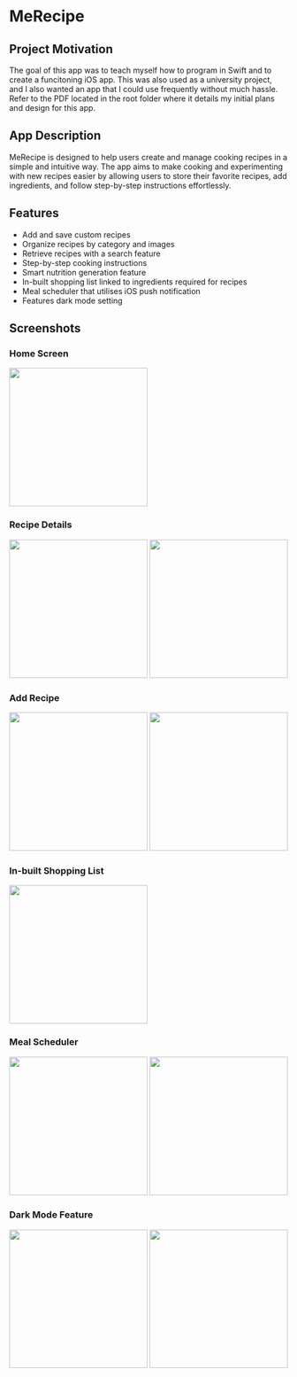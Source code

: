 # MeRecipe

## Project Motivation
The goal of this app was to teach myself how to program in Swift and to create a funcitoning iOS app. This was also used as a university project, and I also wanted an app that I could use frequently without much hassle. Refer to the PDF located in the root folder where it details my initial plans and design for this app. 

## App Description
MeRecipe is designed to help users create and manage cooking recipes in a simple and intuitive way. The app aims to make cooking and experimenting with new recipes easier by allowing users to store their favorite recipes, add ingredients, and follow step-by-step instructions effortlessly. 

## Features
- Add and save custom recipes
- Organize recipes by category and images
- Retrieve recipes with a search feature
- Step-by-step cooking instructions 
- Smart nutrition generation feature
- In-built shopping list linked to ingredients required for recipes
- Meal scheduler that utilises iOS push notification
- Features dark mode setting 

## Screenshots

### Home Screen
<img src="https://github.com/user-attachments/assets/69e8d0b4-602b-4200-aca9-b0c225c0ac85" width="250">

### Recipe Details

<img src="https://github.com/user-attachments/assets/b88062fd-02c6-4310-a46f-21f02f327129" width="250">
<img src="https://github.com/user-attachments/assets/16d28694-0cdf-4961-8582-6234dcd81c8a" width="250">

### Add Recipe
<img src="https://github.com/user-attachments/assets/11518416-f9b2-4376-b63c-af813536c8f7" width="250">
<img src="https://github.com/user-attachments/assets/8f14e026-3ad3-4a9b-9e36-76e58b69a84e" width="250">

### In-built Shopping List
<img src="https://github.com/user-attachments/assets/dd357235-4d95-4ff0-9649-fb9e3f13512e" width="250">

### Meal Scheduler 
<img src="https://github.com/user-attachments/assets/a7db23ed-4837-45cc-8e4f-b4e44a3fa5bb" width="250">
<img src="https://github.com/user-attachments/assets/1a2510b1-59de-417a-9fad-598e87e6b2dc" width="250">

### Dark Mode Feature
<img src="https://github.com/user-attachments/assets/64c0502d-364a-4417-b7db-f4fa492cea6f" width="250">
<img src="https://github.com/user-attachments/assets/108833fa-0c98-496b-85d7-6c8b9260aba2" width="250">

